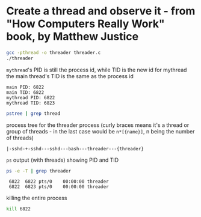 # Create a thread and observe it - from "How Computers Really Work" book, by Matthew Justice

```bash
gcc -pthread -o threader threader.c 
./threader
```

`mythread`'s PID is still the process id, while TID is the new id for mythread  
the main thread's TID is the same as the process id
```
main PID: 6822
main TID: 6822
mythread PID: 6822
mythread TID: 6823
```

```bash
pstree | grep thread
```

process tree for the threader process (curly braces means it's a thread or group of threads - in the last case would be `n*[{name}]`, n being the number of threads)
```
|-sshd-+-sshd---sshd---bash---threader---{threader}
```

`ps` output (with threads) showing PID and TID
```bash
ps -e -T | grep threader
```

```
 6822  6822 pts/0    00:00:00 threader
 6822  6823 pts/0    00:00:00 threader
```

killing the entire process
```bash
kill 6822
```

